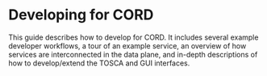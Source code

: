 # Developing for CORD

This guide describes how to develop for CORD. It includes several example
developer workflows, a tour of an example service, an overview of how
services are interconnected in the data plane, and in-depth
descriptions of how to develop/extend the TOSCA and GUI interfaces.
